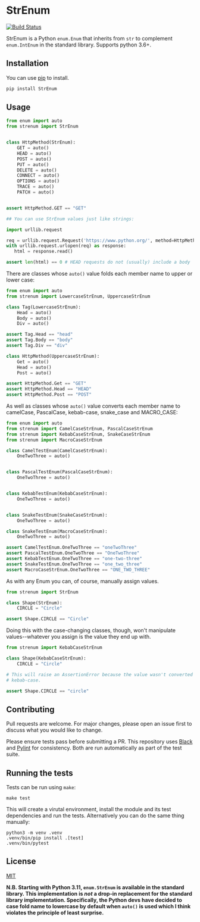 # StrEnum

[![Build Status](https://github.com/irgeek/StrEnum/workflows/Python%20package/badge.svg)](https://github.com/irgeek/StrEnum/actions)

StrEnum is a Python `enum.Enum` that inherits from `str` to complement
`enum.IntEnum` in the standard library. Supports python 3.6+.

## Installation

You can use [pip](https://pip.pypa.io/en/stable/) to install.

```bash
pip install StrEnum
```

## Usage

```python
from enum import auto
from strenum import StrEnum


class HttpMethod(StrEnum):
    GET = auto()
    HEAD = auto()
    POST = auto()
    PUT = auto()
    DELETE = auto()
    CONNECT = auto()
    OPTIONS = auto()
    TRACE = auto()
    PATCH = auto()


assert HttpMethod.GET == "GET"

## You can use StrEnum values just like strings:

import urllib.request

req = urllib.request.Request('https://www.python.org/', method=HttpMethod.HEAD)
with urllib.request.urlopen(req) as response:
   html = response.read()

assert len(html) == 0 # HEAD requests do not (usually) include a body
```

There are classes whose `auto()` value folds each member name to upper or lower
case:

```python
from enum import auto
from strenum import LowercaseStrEnum, UppercaseStrEnum

class Tag(LowercaseStrEnum):
    Head = auto()
    Body = auto()
    Div = auto()

assert Tag.Head == "head"
assert Tag.Body == "body"
assert Tag.Div == "div"

class HttpMethod(UppercaseStrEnum):
    Get = auto()
    Head = auto()
    Post = auto()

assert HttpMethod.Get == "GET"
assert HttpMethod.Head == "HEAD"
assert HttpMethod.Post == "POST"
```

As well as classes whose `auto()` value converts each member name to camelCase,
PascalCase, kebab-case, snake_case and MACRO_CASE:

```python
from enum import auto
from strenum import CamelCaseStrEnum, PascalCaseStrEnum
from strenum import KebabCaseStrEnum, SnakeCaseStrEnum
from strenum import MacroCaseStrEnum

class CamelTestEnum(CamelCaseStrEnum):
    OneTwoThree = auto()


class PascalTestEnum(PascalCaseStrEnum):
    OneTwoThree = auto()


class KebabTestEnum(KebabCaseStrEnum):
    OneTwoThree = auto()


class SnakeTestEnum(SnakeCaseStrEnum):
    OneTwoThree = auto()

class SnakeTestEnum(MacroCaseStrEnum):
    OneTwoThree = auto()

assert CamelTestEnum.OneTwoThree == "oneTwoThree"
assert PascalTestEnum.OneTwoThree == "OneTwoThree"
assert KebabTestEnum.OneTwoThree == "one-two-three"
assert SnakeTestEnum.OneTwoThree == "one_two_three"
assert MacroCaseStrEnum.OneTwoThree == "ONE_TWO_THREE"
```

As with any Enum you can, of course, manually assign values.

```python
from strenum import StrEnum

class Shape(StrEnum):
    CIRCLE = "Circle"

assert Shape.CIRCLE == "Circle"
```

Doing this with the case-changing classes, though, won't manipulate
values--whatever you assign is the value they end up with.

```python
from strenum import KebabCaseStrEnum

class Shape(KebabCaseStrEnum):
    CIRCLE = "Circle"

# This will raise an AssertionError because the value wasn't converted to
# kebab-case.

assert Shape.CIRCLE == "circle"
```

## Contributing

Pull requests are welcome. For major changes, please open an issue first to
discuss what you would like to change.

Please ensure tests pass before submitting a PR. This repository uses
[Black](https://black.readthedocs.io/en/stable/) and
[Pylint](https://www.pylint.org/) for consistency. Both are run automatically
as part of the test suite.

## Running the tests

Tests can be run using `make`:

```
make test
```

This will create a virutal environment, install the module and its test
dependencies and run the tests. Alternatively you can do the same thing
manually:

```
python3 -m venv .venv
.venv/bin/pip install .[test]
.venv/bin/pytest
```

## License

[MIT](https://choosealicense.com/licenses/mit/)

**N.B. Starting with Python 3.11, `enum.StrEnum` is available in the standard
library. This implementation is _not_ a drop-in replacement for the standard
library implementation. Specifically, the Python devs have decided to case fold
name to lowercase by default when `auto()` is used which I think violates the
principle of least surprise.**

